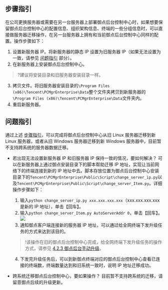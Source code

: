 <span id="bzzy"></span>
##  步骤指引

在公司更换服务器或需要在另一台服务器上部署御点后台控制中心时，如果想要保留御点后台控制中心的配置信息、组织架构信息、终端的一些分组信息时，可以直接做服务器迁移操作，在另一台服务器上拥有和当前御点后台控制中心同样的配置。操作步骤如下：
1. 设置新服务器 IP。将新服务器的静态 IP 设置为旧服务器 IP（如果无法设置为一致，请参见 [问题指引](#wtzy) 部分）。
2. 在新服务器上安装御点后台控制中心。
>?建议将安装目录和旧服务器安装目录一样。
>
3. 拷贝文件。将旧服务器安装目录的`\Program Files (x86)\Tencent\PCMgrEnterprise\Data`整个文件夹拷贝到新服务器的`\Program Files (x86)\Tencent\PCMgrEnterprise\Data`文件夹内。
4. 重启新服务器。


<span id= "wtzy"></span>
##  问题指引
通过上述 [步骤指引](#bzzy)，可以完成将御点后台控制中心从旧 Linux 服务器迁移到新 Linux 服务器，或者从旧 Windows 服务器迁移到新 Windows 服务器中，目前暂不支持跨系统的服务器数据迁移。
- 若出现无法设置新服务器 IP 和旧服务器 IP 保持一致的情况，要如何解决？
可以在新服务器上通过御点安装目录下的脚本帮助迁移 IP 地址，实现让当前网络下的终端连接到新的 IP 地址中去。脚本存放位置为御点后台控制中心安装目录下的`Tencent\PCMgrEnterprise\Public\Script\change_server_ip.py`以及`Tencent\PCMgrEnterprise\Public\Script\change_server_Item.py`。详细操作步骤如下：  
	1. 输入`python change_server_ip.py xxx.xxx.xxx.xxx`（xxx.xxx.xxx.xxx 是新的 IP 地址），单击【回车】。
	2. 输入`python change_server_Item.py AutoServerAddr 0`，单击【回车】。
![](https://main.qcloudimg.com/raw/1684f3bd2a2dc911fb5d5a26aefd180a.png)
	3. 通知御点客户端连接新的服务器 IP 地址，可以通过给全网终端下发升级任务的方式来达到该目的。
	>!该操作在旧的御点后台控制中心完成，给全网终端下发升级任务的操作方式，请参见 [4.2.3
御点后台手动升级]()。
	4. 下发完升级任务后，可以到新御点终端对应的御点后台控制中心查看已连接的终端数，终端数量达到和旧系统一致时，说明 IP 地址迁移成功。

- 跨系统迁移御点后台控制中心，要如果操作？
目前暂不支持跨系统的迁移，请留意御点后续的升级更新。